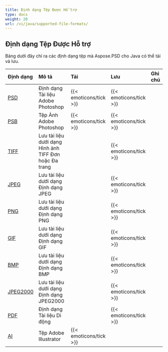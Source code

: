 ```yaml
---
title: Định dạng Tệp Được Hỗ trợ
type: docs
weight: 20
url: /vi/java/supported-file-formats/
---
```


## **Định dạng Tệp Được Hỗ trợ**
Bảng dưới đây chỉ ra các định dạng tệp mà Aspose.PSD cho Java có thể tải và lưu.

|**Định dạng**|**Mô tả**|**Tải**|**Lưu**|**Ghi chú**|
| :- | :- | :- | :- | :- |
|[PSD](https://wiki.fileformat.com/image/psd/)|Định dạng Tài liệu Adobe Photoshop|{{< emoticons/tick >}}|{{< emoticons/tick >}}| |
|[PSB](https://wiki.fileformat.com/image/psb/)|Tệp Ảnh Adobe Photoshop|{{< emoticons/tick >}}|{{< emoticons/tick >}}| |
|[TIFF](https://wiki.fileformat.com/image/tiff)|Lưu tài liệu dưới dạng Hình ảnh TIFF Đơn hoặc Đa trang| |{{< emoticons/tick >}}| |
|[JPEG](https://wiki.fileformat.com/image/jpeg/)|Lưu tài liệu dưới dạng Định dạng JPEG| |{{< emoticons/tick >}}| |
|[PNG](https://wiki.fileformat.com/image/png/)|Lưu tài liệu dưới dạng Định dạng PNG| |{{< emoticons/tick >}}| |
|[GIF](https://wiki.fileformat.com/image/gif/)|Lưu tài liệu dưới dạng Định dạng GIF| |{{< emoticons/tick >}}| |
|[BMP](https://wiki.fileformat.com/image/bmp/)|Lưu tài liệu dưới dạng Định dạng BMP| |{{< emoticons/tick >}}| |
|[JPEG2000](https://wiki.fileformat.com/image/jp2/)|Lưu tài liệu dưới dạng Định dạng JPEG2000| |{{< emoticons/tick >}}| |
|[PDF](https://wiki.fileformat.com/view/pdf/)|Định dạng Tài liệu Di động| |{{< emoticons/tick >}}| |
|[AI](/vi/psd/java/ai-adobe-illustrator-format/)|Tệp Adobe Illustrator|{{< emoticons/tick >}}| | |
